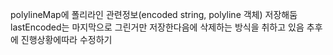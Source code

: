 polylineMap에 폴리라인 관련정보(encoded string, polyline 객체) 저장해둠
lastEncoded는 마지막으로 그린거만 저장한다음에 삭제하는 방식을 취하고 있음 
추후에 진행상황에따라 수정하기